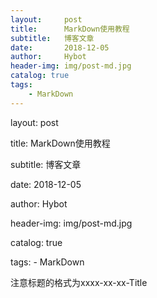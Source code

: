 ```yaml
---
layout:     post
title:      MarkDown使用教程
subtitle:   博客文章
date:       2018-12-05
author:     Hybot
header-img: img/post-md.jpg
catalog: true
tags:
    - MarkDown
---
```


layout:     post

title:      MarkDown使用教程

subtitle:   博客文章

date:       2018-12-05

author:     Hybot

header-img: img/post-md.jpg

catalog: true

tags:
    - MarkDown
    
注意标题的格式为xxxx-xx-xx-Title

